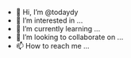 - 👋 Hi, I’m @todaydy
- 👀 I’m interested in ...
- 🌱 I’m currently learning ...
- 💞️ I’m looking to collaborate on ...
- 📫 How to reach me ...

<!---
todaydy/todaydy is a ✨ special ✨ repository because its `README.md` (this file) appears on your GitHub profile.
You can click the Preview link to take a look at your changes.
--->
